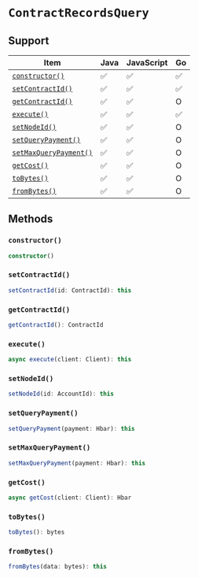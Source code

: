 # `ContractRecordsQuery`

## Support

| Item | Java | JavaScript | Go
| - | - | - | - |
| [`constructor()`](#constructor) | ✅ | ✅ | ✅
| [`setContractId()`](#setContractid) | ✅ | ✅ | ✅
| [`getContractId()`](#getContractid) | ✅ | ✅ | O
| [`execute()`](#execute) | ✅ | ✅ | ✅
| [`setNodeId()`](#setnodeid) | ✅ | ✅ | O
| [`setQueryPayment()`](#setquerypayment) | ✅ | ✅ | O  
| [`setMaxQueryPayment()`](#setmaxquerypayment) | ✅ | ✅ | O
| [`getCost()`](#getcost) | ✅ | ✅ | O
| [`toBytes()`](#tobytes) | ✅ | ✅ | O
| [`fromBytes()`](#frombytes) | ✅ | ✅ | O

## Methods

### `constructor()`

```typescript
constructor()
```

### `setContractId()`

```typescript
setContractId(id: ContractId): this
```

### `getContractId()`

```typescript
getContractId(): ContractId
```

### `execute()`

```typescript
async execute(client: Client): this
```

### `setNodeId()`

```typescript
setNodeId(id: AccountId): this
```

### `setQueryPayment()`

```typescript
setQueryPayment(payment: Hbar): this
```

### `setMaxQueryPayment()`

```typescript
setMaxQueryPayment(payment: Hbar): this
```

### `getCost()`

```typescript
async getCost(client: Client): Hbar
```

### `toBytes()`

```typescript
toBytes(): bytes
```

### `fromBytes()`

```typescript
fromBytes(data: bytes): this
```
